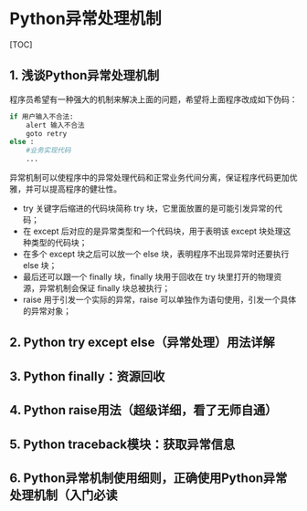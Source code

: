 # Python异常处理机制

[TOC]

## 1. 浅谈Python异常处理机制 

程序员希望有一种强大的机制来解决上面的问题，希望将上面程序改成如下伪码：

```python
if 用户输入不合法:
    alert 输入不合法
    goto retry
else :
    #业务实现代码
    ...
```

异常机制可以使程序中的异常处理代码和正常业务代间分离，保证程序代码更加优雅，并可以提高程序的健壮性。

-  try 关键字后缩进的代码块简称 try 块，它里面放置的是可能引发异常的代码；
-  在 except 后对应的是异常类型和一个代码块，用于表明该 except 块处理这种类型的代码块；
-  在多个 except 块之后可以放一个 else 块，表明程序不出现异常时还要执行 else 块；
-  最后还可以跟一个 finally 块，finally 块用于回收在 try 块里打开的物理资源，异常机制会保证 finally 块总被执行；
-  raise 用于引发一个实际的异常，raise 可以单独作为语句使用，引发一个具体的异常对象；

## 2. Python try except else（异常处理）用法详解 



## 3. Python finally：资源回收 



## 4. Python raise用法（超级详细，看了无师自通） 



## 5. Python traceback模块：获取异常信息 



## 6. Python异常机制使用细则，正确使用Python异常处理机制（入门必读 